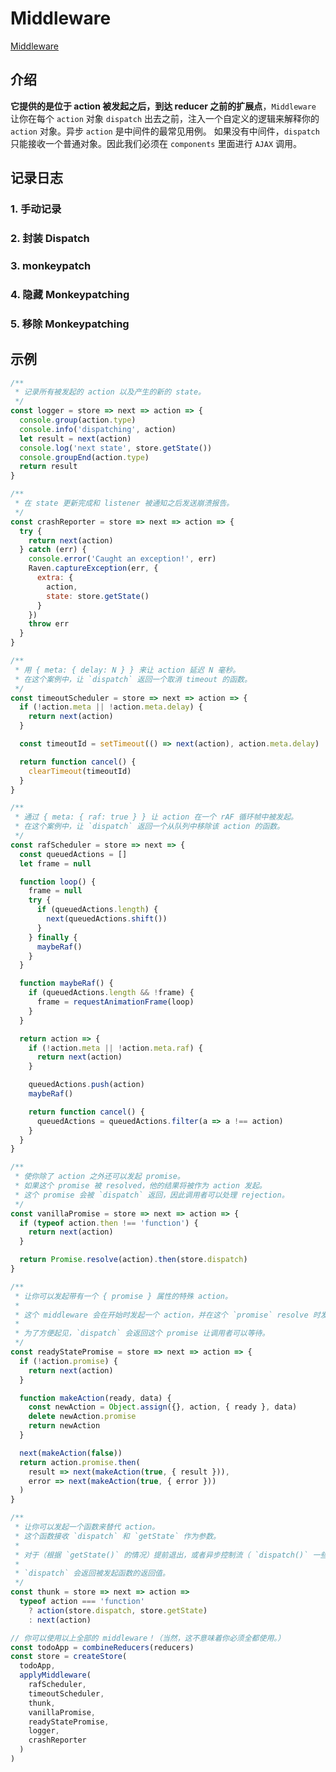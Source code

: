<!--
 * @Author: tangdaoyong
 * @Date: 2021-06-03 17:32:18
 * @LastEditors: tangdaoyong
 * @LastEditTime: 2021-06-04 09:30:34
 * @Description: Middleware
-->
# Middleware

[Middleware](https://cn.redux.js.org/docs/advanced/Middleware.html)

## 介绍

**它提供的是位于 action 被发起之后，到达 reducer 之前的扩展点**，`Middleware` 让你在每个 `action` 对象 `dispatch` 出去之前，注入一个自定义的逻辑来解释你的 `action` 对象。异步 `action` 是中间件的最常见用例。
如果没有中间件，`dispatch` 只能接收一个普通对象。因此我们必须在 `components` 里面进行 `AJAX` 调用。

## 记录日志

### 1. 手动记录

### 2. 封装 Dispatch

### 3. monkeypatch

### 4. 隐藏 Monkeypatching

### 5. 移除 Monkeypatching

## 示例

```jsx
/**
 * 记录所有被发起的 action 以及产生的新的 state。
 */
const logger = store => next => action => {
  console.group(action.type)
  console.info('dispatching', action)
  let result = next(action)
  console.log('next state', store.getState())
  console.groupEnd(action.type)
  return result
}

/**
 * 在 state 更新完成和 listener 被通知之后发送崩溃报告。
 */
const crashReporter = store => next => action => {
  try {
    return next(action)
  } catch (err) {
    console.error('Caught an exception!', err)
    Raven.captureException(err, {
      extra: {
        action,
        state: store.getState()
      }
    })
    throw err
  }
}

/**
 * 用 { meta: { delay: N } } 来让 action 延迟 N 毫秒。
 * 在这个案例中，让 `dispatch` 返回一个取消 timeout 的函数。
 */
const timeoutScheduler = store => next => action => {
  if (!action.meta || !action.meta.delay) {
    return next(action)
  }

  const timeoutId = setTimeout(() => next(action), action.meta.delay)

  return function cancel() {
    clearTimeout(timeoutId)
  }
}

/**
 * 通过 { meta: { raf: true } } 让 action 在一个 rAF 循环帧中被发起。
 * 在这个案例中，让 `dispatch` 返回一个从队列中移除该 action 的函数。
 */
const rafScheduler = store => next => {
  const queuedActions = []
  let frame = null

  function loop() {
    frame = null
    try {
      if (queuedActions.length) {
        next(queuedActions.shift())
      }
    } finally {
      maybeRaf()
    }
  }

  function maybeRaf() {
    if (queuedActions.length && !frame) {
      frame = requestAnimationFrame(loop)
    }
  }

  return action => {
    if (!action.meta || !action.meta.raf) {
      return next(action)
    }

    queuedActions.push(action)
    maybeRaf()

    return function cancel() {
      queuedActions = queuedActions.filter(a => a !== action)
    }
  }
}

/**
 * 使你除了 action 之外还可以发起 promise。
 * 如果这个 promise 被 resolved，他的结果将被作为 action 发起。
 * 这个 promise 会被 `dispatch` 返回，因此调用者可以处理 rejection。
 */
const vanillaPromise = store => next => action => {
  if (typeof action.then !== 'function') {
    return next(action)
  }

  return Promise.resolve(action).then(store.dispatch)
}

/**
 * 让你可以发起带有一个 { promise } 属性的特殊 action。
 *
 * 这个 middleware 会在开始时发起一个 action，并在这个 `promise` resolve 时发起另一个成功（或失败）的 action。
 *
 * 为了方便起见，`dispatch` 会返回这个 promise 让调用者可以等待。
 */
const readyStatePromise = store => next => action => {
  if (!action.promise) {
    return next(action)
  }

  function makeAction(ready, data) {
    const newAction = Object.assign({}, action, { ready }, data)
    delete newAction.promise
    return newAction
  }

  next(makeAction(false))
  return action.promise.then(
    result => next(makeAction(true, { result })),
    error => next(makeAction(true, { error }))
  )
}

/**
 * 让你可以发起一个函数来替代 action。
 * 这个函数接收 `dispatch` 和 `getState` 作为参数。
 *
 * 对于（根据 `getState()` 的情况）提前退出，或者异步控制流（ `dispatch()` 一些其他东西）来说，这非常有用。
 *
 * `dispatch` 会返回被发起函数的返回值。
 */
const thunk = store => next => action =>
  typeof action === 'function'
    ? action(store.dispatch, store.getState)
    : next(action)

// 你可以使用以上全部的 middleware！（当然，这不意味着你必须全都使用。）
const todoApp = combineReducers(reducers)
const store = createStore(
  todoApp,
  applyMiddleware(
    rafScheduler,
    timeoutScheduler,
    thunk,
    vanillaPromise,
    readyStatePromise,
    logger,
    crashReporter
  )
)
```